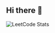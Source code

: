 ## Hi there 👋

![LeetCode Stats](https://leetcard.jacoblin.cool/https://leetcode.com/u/abdul_musawwir/?theme=dark&font=Karma&ext=contest)


